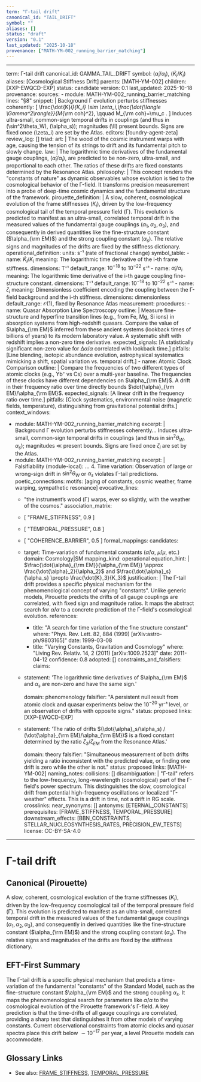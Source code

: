 ```yaml
---
term: "Γ-tail drift"
canonical_id: "TAIL_DRIFT"
symbol: ""
aliases: []
status: "draft"
version: "0.1"
last_updated: "2025-10-18"
provenance: ["MATH-YM-002_running_barrier_matching"]
---
```


---
term: Γ-tail drift
canonical_id: GAMMA_TAIL_DRIFT
symbol: $(\dot{\alpha}_i/\alpha_i)$, $(\dot{K}_i/K_i)$
aliases: [Cosmological Stiffness Drift]
parents: [MATH-YM-002]
children: [XXP-EWQCD-EXP]
status: candidate
version: 0.1
last_updated: 2025-10-18
provenance:
  sources:
    - module: MATH-YM-002_running_barrier_matching
      lines: "§8"
      snippet: |
        Background Γ evolution perturbs stiffnesses coherently:
        [
        \frac{\dot{K}_i}{K_i} \sim \zeta_i\,\frac{\dot{\langle \Gamma^2\rangle}}{M_{\rm coh}^2},
        \qquad M_{\rm coh}=\mu_c .
        ]
        Induces ultra-small, common-sign temporal drifts in couplings (and thus in \(\sin^2\theta_W\), \(\alpha_s\)); magnitudes \(\ll\) present bounds. Signs are fixed once \(\zeta_i\) are set by the Atlas.
  editors: [foundry-agent-zeta]
  review_log: []
triad:
  art: |
    The wood of the cosmic instrument warps with age, causing the tension of its strings to drift and its fundamental pitch to slowly change.
  law: |
    The logarithmic time derivatives of the fundamental gauge couplings, $(\dot{\alpha}_i/\alpha_i)$, are predicted to be non-zero, ultra-small, and proportional to each other. The ratios of these drifts are fixed constants determined by the Resonance Atlas.
  philosophy: |
    This concept renders the "constants of nature" as dynamic observables whose evolution is tied to the cosmological behavior of the Γ-field. It transforms precision measurement into a probe of deep-time cosmic dynamics and the fundamental structure of the framework.
pirouette_definition: |
  A slow, coherent, cosmological evolution of the frame stiffnesses ($K_i$), driven by the low-frequency cosmological tail of the temporal pressure field (Γ). This evolution is predicted to manifest as an ultra-small, correlated temporal drift in the measured values of the fundamental gauge couplings ($\alpha_1, \alpha_2, \alpha_3$), and consequently in derived quantities like the fine-structure constant ($\alpha_{\rm EM}$) and the strong coupling constant ($\alpha_s$). The relative signs and magnitudes of the drifts are fixed by the stiffness dictionary.
operational_definition:
  units: s⁻¹ (rate of fractional change)
  symbol_table:
    - name: $\dot{K}_i/K_i$
      meaning: The logarithmic time derivative of the i-th frame stiffness.
      dimensions: T⁻¹
      default_range: $10^{-18}$ to $10^{-22}$ s⁻¹
    - name: $\dot{\alpha}_i/\alpha_i$
      meaning: The logarithmic time derivative of the i-th gauge coupling fine-structure constant.
      dimensions: T⁻¹
      default_range: $10^{-18}$ to $10^{-22}$ s⁻¹
    - name: $\zeta_i$
      meaning: Dimensionless coefficient encoding the coupling between the Γ-field background and the i-th stiffness.
      dimensions: dimensionless
      default_range: $\mathcal{O}(1)$, fixed by Resonance Atlas
  measurement:
    procedures:
      - name: Quasar Absorption Line Spectroscopy
        outline: |
          Measure fine-structure and hyperfine transition lines (e.g., from Fe, Mg, Si ions) in absorption systems from high-redshift quasars. Compare the value of $\alpha_{\rm EM}$ inferred from these ancient systems (lookback times of billions of years) to its modern laboratory value. A systematic shift with redshift implies a non-zero time derivative.
        expected_signals: [A statistically significant non-zero value for $\Delta\alpha/\alpha$ correlated with lookback time.]
        pitfalls: [Line blending, isotopic abundance evolution, astrophysical systematics mimicking a shift, spatial variation vs. temporal drift.]
      - name: Atomic Clock Comparison
        outline: |
          Compare the frequencies of two different types of atomic clocks (e.g., Yb⁺ vs Cs) over a multi-year baseline. The frequencies of these clocks have different dependencies on $\alpha_{\rm EM}$. A drift in their frequency ratio over time directly bounds $\dot{\alpha}_{\rm EM}/\alpha_{\rm EM}$.
        expected_signals: [A linear drift in the frequency ratio over time.]
        pitfalls: [Clock systematics, environmental noise (magnetic fields, temperature), distinguishing from gravitational potential drifts.]
context_windows:
  - module: MATH-YM-002_running_barrier_matching
    excerpt: |
      Background Γ evolution perturbs stiffnesses coherently... Induces ultra-small, common-sign temporal drifts in couplings (and thus in $\sin^2\theta_W$, $\alpha_s$); magnitudes $\ll$ present bounds. Signs are fixed once $\zeta_i$ are set by the Atlas.
  - module: MATH-YM-002_running_barrier_matching
    excerpt: |
      Falsifiability (module-local): ... 4. Time variation: Observation of large or wrong-sign drift in $\sin^2\theta_W$ or $\alpha_s$ violates Γ-tail predictions.
poetic_connections:
  motifs: [aging of constants, cosmic weather, frame warping, sympathetic resonance]
  evocative_lines:
    - "the instrument’s wood (Γ) warps, ever so slightly, with the weather of the cosmos."
  association_matrix:
    - [ "FRAME_STIFFNESS", 0.9 ]
    - [ "TEMPORAL_PRESSURE", 0.8 ]
    - [ "COHERENCE_BARRIER", 0.5 ]
formal_mappings:
  candidates:
    - target: Time-variation of fundamental constants ($\dot{\alpha}/\alpha$, $\dot{\mu}/\mu$, etc.)
      domain: Cosmology|SM
      mapping_kind: operational
      equation_hint: |
        $\frac{\dot{\alpha}_{\rm EM}}{\alpha_{\rm EM}} \approx \frac{\dot{\alpha}_2}{\alpha_2}$ and $\frac{\dot{\alpha}_s}{\alpha_s} \propto \frac{\dot{K}_3}{K_3}$
      justification: |
        The Γ-tail drift provides a specific physical mechanism for the phenomenological concept of varying "constants". Unlike generic models, Pirouette predicts the drifts of *all* gauge couplings are correlated, with fixed sign and magnitude ratios. It maps the abstract search for $\dot{\alpha}/\alpha$ to a concrete prediction of the Γ-field's cosmological evolution.
      references:
        - title: "A search for time variation of the fine structure constant"
          where: "Phys. Rev. Lett. 82, 884 (1999) [arXiv:astro-ph/9803165]"
          date: 1999-03-08
        - title: "Varying Constants, Gravitation and Cosmology"
          where: "Living Rev. Relativ. 14, 2 (2011) [arXiv:1009.2523]"
          date: 2011-04-12
      confidence: 0.8
  adopted: []
constraints_and_falsifiers:
  claims:
    - statement: 'The logarithmic time derivatives of $\alpha_{\rm EM}$ and $\alpha_s$ are non-zero and have the same sign.'

      domain: phenomenology
      falsifier: "A persistent null result from atomic clock and quasar experiments below the $10^{-20}$ yr⁻¹ level, or an observation of drifts with opposite signs."
      status: proposed
      links: [XXP-EWQCD-EXP]
    - statement: 'The ratio of drifts $(\dot{\alpha}_s/\alpha_s) / (\dot{\alpha}_{\rm EM}/\alpha_{\rm EM})$ is a fixed constant determined by the ratio $\zeta_3/\zeta_{EM}$ from the Resonance Atlas.'

      domain: theory
      falsifier: "Simultaneous measurement of both drifts yielding a ratio inconsistent with the predicted value, or finding one drift is zero while the other is not."
      status: proposed
      links: [MATH-YM-002]
naming_notes:
  collisions: []
  disambiguation: |
    "Γ-tail" refers to the low-frequency, long-wavelength (cosmological) part of the Γ-field's power spectrum. This distinguishes the slow, cosmological drift from potential high-frequency oscillations or localized "Γ-weather" effects. This is a drift in time, not a drift in RG scale.
crosslinks:
  near_synonyms: []
  antonyms: [ETERNAL_CONSTANTS]
  prerequisites: [FRAME_STIFFNESS, TEMPORAL_PRESSURE]
  downstream_effects: [BBN_CONSTRAINTS, STELLAR_NUCLEOSYNTHESIS_RATES, PRECISION_EW_TESTS]
license: CC-BY-SA-4.0
---

# Γ-tail drift

## Canonical (Pirouette)
A slow, coherent, cosmological evolution of the frame stiffnesses ($K_i$), driven by the low-frequency cosmological tail of the temporal pressure field (Γ). This evolution is predicted to manifest as an ultra-small, correlated temporal drift in the measured values of the fundamental gauge couplings ($\alpha_1, \alpha_2, \alpha_3$), and consequently in derived quantities like the fine-structure constant ($\alpha_{\rm EM}$) and the strong coupling constant ($\alpha_s$). The relative signs and magnitudes of the drifts are fixed by the stiffness dictionary.

## EFT-First Summary
The Γ-tail drift is a specific physical mechanism that predicts a time-variation of the fundamental "constants" of the Standard Model, such as the fine-structure constant $\alpha_{\rm EM}$ and the strong coupling $\alpha_s$. It maps the phenomenological search for parameters like $\dot{\alpha}/\alpha$ to the cosmological evolution of the Pirouette framework's Γ-field. A key prediction is that the time-drifts of all gauge couplings are correlated, providing a sharp test that distinguishes it from other models of varying constants. Current observational constraints from atomic clocks and quasar spectra place this drift below $\sim 10^{-17}$ per year, a level Pirouette models can accommodate.

## Glossary Links
- See also: [FRAME_STIFFNESS](<link>), [TEMPORAL_PRESSURE](<link>)